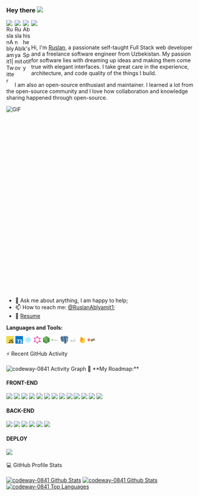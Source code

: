 ### Hey there <img src="https://media.giphy.com/media/hvRJCLFzcasrR4ia7z/giphy.gif" width="25px">

<a href="https://twitter.com/RuslanAblyamit1">
  <img align="left" alt="RuslanAblyamit1| Twitter" width="22px" src="https://raw.githubusercontent.com/peterthehan/peterthehan/master/assets/twitter.svg" />
</a>
<a href="">
  <img align="left" alt="Ruslan Ablyamitov" width="22px" src="https://raw.githubusercontent.com/peterthehan/peterthehan/master/assets/linkedin.svg" />
</a>
<a href="https://open.spotify.com/?_ga=2.93329819.725627408.1616280126-156158107.1612482635">
  <img align="left" alt="Abhishek's Spotify" width="22px" src="https://raw.githubusercontent.com/peterthehan/peterthehan/master/assets/spotify.svg" />
</a>

![](https://visitor-badge.glitch.me/badge?page_id=codeway-0841.codeway-0841)

<br />

Hi, I'm [Ruslan](https://github.com/codeway-0841), a passionate self-taught Full Stack web developer and a freelance software engineer from Uzbekistan. My passion for software lies with dreaming up ideas and making them come true with elegant interfaces. I take great care in the experience, architecture, and code quality of the things I build.

I am also an open-source enthusiast and maintainer. I learned a lot from the open-source community and I love how collaboration and knowledge sharing happened through open-source.

  <img align="right" alt="GIF" src="https://github.com/abhisheknaiidu/abhisheknaiidu/blob/master/code.gif?raw=true" width="680" height="506" />
  
- 💬 Ask me about anything, I am happy to help;
- 📫 How to reach me: [@RuslanAblyamit1](https://twitter.com/RuslanAblyamit1);
- 📝 [Resume]()

**Languages and Tools:**

<code><img height="20" src="https://raw.githubusercontent.com/github/explore/80688e429a7d4ef2fca1e82350fe8e3517d3494d/topics/javascript/javascript.png"></code>
<code><img height="20" src="https://raw.githubusercontent.com/github/explore/80688e429a7d4ef2fca1e82350fe8e3517d3494d/topics/typescript/typescript.png"></code>
<code><img height="20" src="https://raw.githubusercontent.com/github/explore/80688e429a7d4ef2fca1e82350fe8e3517d3494d/topics/react/react.png"></code>
<code><img height="20" src="https://raw.githubusercontent.com/github/explore/5c058a388828bb5fde0bcafd4bc867b5bb3f26f3/topics/graphql/graphql.png"></code>
<code><img height="20" src="https://raw.githubusercontent.com/github/explore/80688e429a7d4ef2fca1e82350fe8e3517d3494d/topics/nodejs/nodejs.png"></code>
<code><img height="20" src="https://raw.githubusercontent.com/github/explore/80688e429a7d4ef2fca1e82350fe8e3517d3494d/topics/mongodb/mongodb.png"></code>
<code><img height="20" src="https://raw.githubusercontent.com/github/explore/80688e429a7d4ef2fca1e82350fe8e3517d3494d/topics/postgresql/postgresql.png"></code>
<code><img height="20" src="https://raw.githubusercontent.com/github/explore/80688e429a7d4ef2fca1e82350fe8e3517d3494d/topics/mysql/mysql.png"></code>
<code><img height="20" src="https://raw.githubusercontent.com/github/explore/80688e429a7d4ef2fca1e82350fe8e3517d3494d/topics/firebase/firebase.png"></code>
<code><img height="20" src="https://raw.githubusercontent.com/github/explore/80688e429a7d4ef2fca1e82350fe8e3517d3494d/topics/git/git.png"></code>

 <summary>⚡ Recent GitHub Activity</summary>
<br/>
<img alt="codeway-0841 Activity Graph" style="width:800px" src="https://activity-graph.herokuapp.com/graph?username=codeway-0841&custom_title=codeway-0841's%20Contribution%20Graph&bg_color=1F222E&color=F8D866&line=F85D7F&point=FFFFFF&hide_border=true" />
🚧 **My Roadmap:**

#### FRONT-END

![](https://img.shields.io/badge/FE-TypeScript-3178C6?style=for-the-badge&logo=TypeScript)
![](https://img.shields.io/badge/FE-JavaScript-F7DF1E?style=for-the-badge&logo=Javascript)
![](https://img.shields.io/badge/FE-REACT-00AEFF?style=for-the-badge&logo=React)
![](https://img.shields.io/badge/FE-REACTHOOKS-00AEFF?style=for-the-badge&logo=React)
![](https://img.shields.io/badge/FE-REDUX-darkviolet?style=for-the-badge&logo=Redux)
![](https://img.shields.io/badge/FE-REDUXSAGA-6EBE49?style=for-the-badge&logo=Redux-Saga)
![](https://img.shields.io/badge/FE-React_Router-CA4245?style=for-the-badge&logo=react-router)
![](https://img.shields.io/badge/FE-SASS-CC6699?style=for-the-badge&logo=Sass)
![](https://img.shields.io/badge/FE-Tailwind_CSS-38B2AC?style=for-the-badge&logo=tailwind-css)
![](https://img.shields.io/badge/FE-Material--UI-0081CB?style=for-the-badge&logo=material-ui)
![](https://img.shields.io/badge/FE-Bootstrap-563D7C?style=for-the-badge&logo=bootstrap)
![](https://img.shields.io/badge/FE-styled--components-DB7093?style=for-the-badge&logo=styled-components)
![](https://img.shields.io/badge/FE-GraphQL-E10098?style=for-the-badge&logo=GraphQL)

#### BACK-END

![](https://img.shields.io/badge/BE-NODEJS-339933?style=for-the-badge&logo=Node.js)
![](https://img.shields.io/badge/BE-Express.js-404D59?style=for-the-badge)
![](https://img.shields.io/badge/BE-PostgreSQL-316192?style=for-the-badge&logo=postgresql)
![](https://img.shields.io/badge/BE-MySQL-4479A1?style=for-the-badge&logo=MySQL)
![](https://img.shields.io/badge/BE-MongoDB-4EA94B?style=for-the-badge&logo=mongodb)
![](https://img.shields.io/badge/BE-SEQUELIZE-3178C6?style=for-the-badge&logo=CodeSandbox)

#### DEPLOY

![](https://img.shields.io/badge/DP-AWS-FF9900?style=for-the-badge&logo=Amazon)

<summary>💻 GitHub Profile Stats</summary>
  <br/>
 <a href="https://github.com/anuraghazra/github-readme-stats"><img alt="codeway-0841 Github Stats" src="https://github-readme-streak-stats.herokuapp.com/?user=codeway-0841&layout=compact&theme=react&hide_border=true" height="192px"/></a>
    <a href="https://github.com/anuraghazra/github-readme-stats"><img alt="codeway-0841 Github Stats" src="https://github-readme-stats.vercel.app/api?username=codeway-0841&show_icons=true&count_private=true&theme=react&hide_border=true&title_color=F85D7F&icon_color=F8D866" height="192px"/></a>
  <a href="https://github.com/anuraghazra/github-readme-stats"><img alt="codeway-0841 Top Languages" src="https://github-readme-stats.vercel.app/api/top-langs/?username=codeway-0841&langs_count=8&layout=compact&theme=react&hide_border=true&title_color=F85D7F&icon_color=F8D866" height="192px"/></a>
  <br/>
